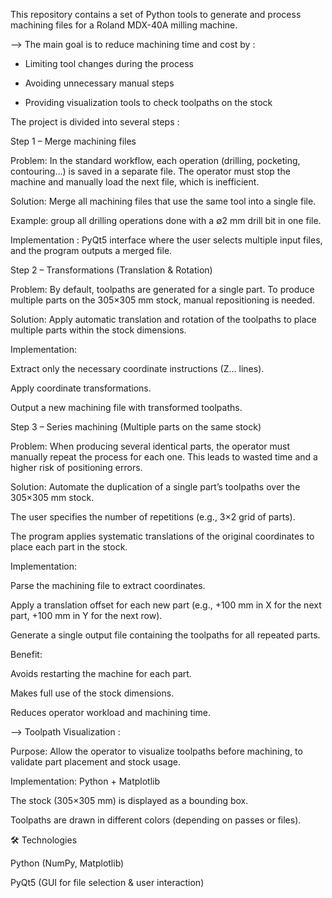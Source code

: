 This repository contains a set of Python tools to generate and process machining files for a Roland MDX-40A milling machine.

 --> The main goal is to reduce machining time and cost by :

- Limiting tool changes during the process

- Avoiding unnecessary manual steps

- Providing visualization tools to check toolpaths on the stock

The project is divided into several steps : 

 Step 1 – Merge machining files

Problem: In the standard workflow, each operation (drilling, pocketing, contouring…) is saved in a separate file. The operator must stop the machine and manually load the next file, which is inefficient.

Solution: Merge all machining files that use the same tool into a single file.

Example: group all drilling operations done with a ∅2 mm drill bit in one file.

Implementation : PyQt5 interface where the user selects multiple input files, and the program outputs a merged file.

 Step 2 – Transformations (Translation & Rotation)

Problem: By default, toolpaths are generated for a single part. To produce multiple parts on the 305×305 mm stock, manual repositioning is needed.

Solution: Apply automatic translation and rotation of the toolpaths to place multiple parts within the stock dimensions.

Implementation:

Extract only the necessary coordinate instructions (Z... lines).

Apply coordinate transformations.

Output a new machining file with transformed toolpaths.

 Step 3 – Series machining (Multiple parts on the same stock)

Problem: When producing several identical parts, the operator must manually repeat the process for each one. This leads to wasted time and a higher risk of positioning errors.

Solution: Automate the duplication of a single part’s toolpaths over the 305×305 mm stock.

The user specifies the number of repetitions (e.g., 3×2 grid of parts).

The program applies systematic translations of the original coordinates to place each part in the stock.

Implementation:

Parse the machining file to extract coordinates.

Apply a translation offset for each new part (e.g., +100 mm in X for the next part, +100 mm in Y for the next row).

Generate a single output file containing the toolpaths for all repeated parts.

Benefit:

Avoids restarting the machine for each part.

Makes full use of the stock dimensions.

Reduces operator workload and machining time.

 --> Toolpath Visualization : 

Purpose: Allow the operator to visualize toolpaths before machining, to validate part placement and stock usage.

Implementation: Python + Matplotlib

The stock (305×305 mm) is displayed as a bounding box.

Toolpaths are drawn in different colors (depending on passes or files).

🛠️ Technologies

Python (NumPy, Matplotlib)

PyQt5 (GUI for file selection & user interaction)

